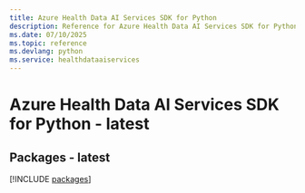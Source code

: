 ```yaml
---
title: Azure Health Data AI Services SDK for Python
description: Reference for Azure Health Data AI Services SDK for Python
ms.date: 07/10/2025
ms.topic: reference
ms.devlang: python
ms.service: healthdataaiservices
---
```

# Azure Health Data AI Services SDK for Python - latest
## Packages - latest
[!INCLUDE [packages](health-data-ai-services-index.md)]